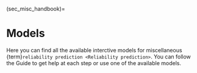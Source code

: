 (sec_misc_handbook)=
# Models

Here you can find all the available interctive models for miscellaneous {term}`reliability prediction <Reliability prediction>`. You can follow the Guide to get help at each step or use one of the available models.

```{contents}
```

